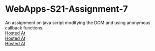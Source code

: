 # WebApps-S21-Assignment-7
An assignment on java script modifying the DOM and using anonymous callback functions.<br>
[Hosted At]( https://44-563-web-apps-s21.github.io/webapps-s21-assignment-7-Goutham6172//treasure.html)<br>
[Hosted At]( https://44-563-web-apps-s21.github.io/webapps-s21-assignment-7-Goutham6172/reaction.html)<br>
[Hosted At]( https://44-563-web-apps-s21.github.io/webapps-s21-assignment-7-Goutham6172/listy.html)
